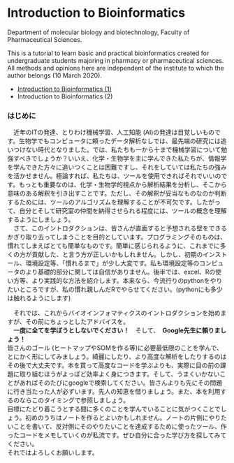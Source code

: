 # **Introduction to Bioinformatics**  

 Department of molecular biology and biotechnology, Faculty of Pharmaceutical Sciences.  

This is a tutorial to learn basic and practical bioinformatics created for undergraduate students majoring in pharmacy or pharmaceutical sciences. All methods and opinions here are independent of the institute to which the author belongs (10 March 2020).

- [Introduction to Bioinformatics (1)](./Introduction_to_Bioinformatics_1/README.md)
- Introduction to Bioinformatics (2)

### はじめに
　近年のITの発達、とりわけ機械学習、人工知能 (AI)の発達は目覚しいものです。生物学でもコンピュータに頼ったデータ解析なしでは、最先端の研究には追いつけない時代となりました。では、私たちも一から十まで機械学習について勉強すべきでしょうか？いいえ、化学・生物学を主に学んできた私たちが、情報学を学んできた方々に追いつくことは困難ですし、それをしていては私たちの強みを活かせません。極論すれば、私たちは、ツールを使用できればそれでいいのです。もっとも重要なのは、化学・生物学的視点から解析結果を分析し、そこから意味のある解釈を引き出すことです。ただし、その解釈が妥当なものなのか判断するためには、ツールのアルゴリズムを理解することが不可欠です。したがって、自分とそして研究室の仲間を納得させられる程度には、ツールの概念を理解するようにしましょう。  
　さて、このイントロダクションは、皆さんが直面すると予想される壁をできるかぎり取り去ってしまうことを目的としています。プログラミングそのものは、慣れてしまえばとても簡単なものです。簡単に感じられるように、これまでに多くの方が貢献した、と言う方が正しいかもしれません。しかし、初期のインストール、環境設定等、「慣れるまで」が少し大変です。私も環境設定等のコンピュータのより基礎的部分に関しては自信がありません。後半では、excel、Rの使い方等、より実践的な方法を紹介します。本来なら、今流行りのpythonをやりたいところですが、私の慣れ親しんだRでやらせてください。(pythonにも多少は触れるようにします)  

　それでは、これからバイオインフォマティクスのイントロダクションを始めますが、その前にちょっとしたアドバイスを。  
　**一度に全てを学ぼうとしないでください！**　そして、　**Google先生に頼りましょう！**  
皆さんのゴール (ヒートマップやSOMを作る等)に必要最低限のことを学んで、とにかく形にしてみましょう。綺麗にしたり、より高度な解析をしたりするのはその後で大丈夫です。本を買って高度なコードを学ぶよりも、実際に目の前の課題に取り組むほうがよっぽど効率よく身につきます。そして、うまくいかないことがあればそのたびにgoogleで検索してください。皆さんよりも先にその問題に行き当たった人が必ずいます。先人の知恵を借りましょう。また、本を利用するのならこのタイミングで参照しましょう。  
目標にたどり着こうとする間に多くのことを学んでいることに気がつくことでしょう。初めのうちはノートを作るとよいかもしれません。ノートの片側にやりたいことを書いて、反対側にそのやりたいことを達成するために使ったツール、作ったコードをメモしていくのが私流です。ぜひ自分に合った学び方を探してみてください。  
それではよろしくお願いします。
